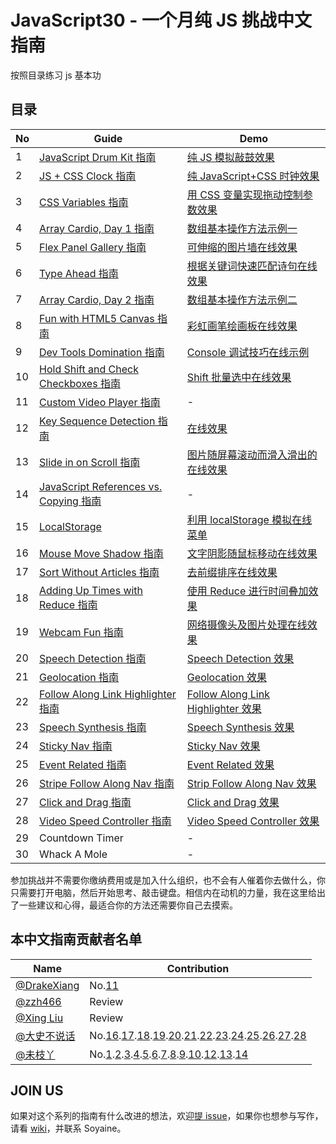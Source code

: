 # JavaScript30 - 一个月纯 JS 挑战中文指南

按照目录练习 js 基本功

## 目录

| No  | Guide                                                                                                                                                  | Demo                                                                                                                                                  |
| --- | ------------------------------------------------------------------------------------------------------------------------------------------------------ | ----------------------------------------------------------------------------------------------------------------------------------------------------- |
| 1   | [JavaScript Drum Kit 指南](https://github.com/soyaine/JavaScript30/tree/master/01%20-%20JavaScript%20Drum%20Kit)                                       | [纯 JS 模拟敲鼓效果](http://soyaine.github.io/JavaScript30/01%20-%20JavaScript%20Drum%20Kit/index-SOYAINE.html)                                       |
| 2   | [JS + CSS Clock 指南](https://github.com/soyaine/JavaScript30/tree/master/02%20-%20JS%20%2B%20CSS%20Clock)                                             | [纯 JavaScript+CSS 时钟效果](http://soyaine.github.io/JavaScript30/02%20-%20JS%20%2B%20CSS%20Clock/index-SOYAINE.html)                                |
| 3   | [CSS Variables 指南](https://github.com/soyaine/JavaScript30/tree/master/03%20-%20CSS%20Variables)                                                     | [用 CSS 变量实现拖动控制参数效果](http://soyaine.github.io/JavaScript30/03%20-%20CSS%20Variables/index-SOYAINE.html)                                  |
| 4   | [Array Cardio, Day 1 指南](https://github.com/soyaine/JavaScript30/tree/master/04%20-%20Array%20Cardio%20Day%201)                                      | [数组基本操作方法示例一](http://soyaine.github.io/JavaScript30/04%20-%20Array%20Cardio%20Day%201/index-SOYAINE.html)                                  |
| 5   | [Flex Panel Gallery 指南](https://github.com/soyaine/JavaScript30/blob/master/05%20-%20Flex%20Panel%20Gallery/README.md)                               | [可伸缩的图片墙在线效果](https://soyaine.github.io/JavaScript30/05%20-%20Flex%20Panel%20Gallery/index-SOYAINE2.html)                                  |
| 6   | [Type Ahead 指南](https://github.com/soyaine/JavaScript30/blob/master/06%20-%20Type%20Ahead/README.md)                                                 | [根据关键词快速匹配诗句在线效果](https://soyaine.github.io/JavaScript30/06%20-%20Type%20Ahead/index-SOYAINE.html)                                     |
| 7   | [Array Cardio, Day 2 指南](https://github.com/soyaine/JavaScript30/tree/master/07%20-%20Array%20Cardio%20Day%202)                                      | [数组基本操作方法示例二](http://soyaine.github.io/JavaScript30/07%20-%20Array%20Cardio%20Day%202/index-SOYAINE.html)                                  |
| 8   | [Fun with HTML5 Canvas 指南](https://github.com/soyaine/JavaScript30/tree/master/08%20-%20Fun%20with%20HTML5%20Canvas)                                 | [彩虹画笔绘画板在线效果](https://soyaine.github.io/JavaScript30/08%20-%20Fun%20with%20HTML5%20Canvas/index-SOYAINE.html)                              |
| 9   | [Dev Tools Domination 指南](https://github.com/soyaine/JavaScript30/blob/master/09%20-%20Dev%20Tools%20Domination/README.md)                           | [Console 调试技巧在线示例](https://soyaine.github.io/JavaScript30/09%20-%20Dev%20Tools%20Domination/index-SOYAINE.html)                               |
| 10  | [Hold Shift and Check Checkboxes 指南](https://github.com/soyaine/JavaScript30/blob/master/10%20-%20Hold%20Shift%20and%20Check%20Checkboxes/README.md) | [Shift 批量选中在线效果](https://soyaine.github.io/JavaScript30/10%20-%20Hold%20Shift%20and%20Check%20Checkboxes/index-SOYAINE.html)                  |
| 11  | [Custom Video Player 指南](https://github.com/soyaine/JavaScript30/blob/master/11%20-%20Custom%20Video%20Player/README.md)                             | -                                                                                                                                                     |
| 12  | [Key Sequence Detection 指南](https://github.com/soyaine/JavaScript30/tree/master/12%20-%20Key%20Sequence%20Detection/README.md)                       | [在线效果](https://soyaine.github.io/JavaScript30/12%20-%20Key%20Sequence%20Detection/index-FINISHED.html)                                            |
| 13  | [Slide in on Scroll 指南](https://github.com/soyaine/JavaScript30/blob/master/13%20-%20Slide%20in%20on%20Scroll/README.md)                             | [图片随屏幕滚动而滑入滑出的在线效果](https://soyaine.github.io/JavaScript30/13%20-%20Slide%20in%20on%20Scroll/index-SOYAINE.html)                     |
| 14  | [JavaScript References vs. Copying 指南](https://github.com/soyaine/JavaScript30/tree/master/14%20-%20JavaScript%20References%20VS%20Copying)          | -                                                                                                                                                     |
| 15  | [LocalStorage](https://github.com/soyaine/JavaScript30/blob/master/15%20-%20LocalStorage/README.md)                                                    | [利用 localStorage 模拟在线菜单](https://soyaine.github.io/JavaScript30/15%20-%20LocalStorage/index-SOYAINE.html)                                     |
| 16  | [Mouse Move Shadow 指南](https://github.com/soyaine/JavaScript30/blob/master/16%20-%20Mouse%20Move%20Shadow/README.md)                                 | [文字阴影随鼠标移动在线效果](https://soyaine.github.io/JavaScript30/16%20-%20Mouse%20Move%20Shadow/index-finished-es5.html)                           |
| 17  | [Sort Without Articles 指南](https://github.com/soyaine/JavaScript30/blob/master/17%20-%20Sort%20Without%20Articles/README.md)                         | [去前缀排序在线效果](https://soyaine.github.io/JavaScript30/17%20-%20Sort%20Without%20Articles/index-finished-Dashrun-es5.html)                       |
| 18  | [Adding Up Times with Reduce 指南](https://github.com/soyaine/JavaScript30/tree/master/18%20-%20AddingUpTimesWithReduce)                               | [使用 Reduce 进行时间叠加效果](https://soyaine.github.io/JavaScript30/18%20-%20AddingUpTimesWithReduce/index-finished-Dashrun-es6.html)               |
| 19  | [Webcam Fun 指南](https://github.com/soyaine/JavaScript30/blob/master/19%20-%20Webcam%20Fun/README.md)                                                 | [网络摄像头及图片处理在线效果](https://soyaine.github.io/JavaScript30/19%20-%20Webcam%20Fun/index-finished-Dashrun.html)                              |
| 20  | [Speech Detection 指南](https://github.com/soyaine/JavaScript30/blob/master/20%20-%20Speech%20Detection/README.md)                                     | [Speech Detection 效果](https://soyaine.github.io/JavaScript30/20%20-%20Speech%20Detection/index-finished-Dashrun.html)                               |
| 21  | [Geolocation 指南](https://github.com/soyaine/JavaScript30/blob/master/21%20-%20Geolocation/README.md)                                                 | [Geolocation 效果](https://soyaine.github.io/JavaScript30/21%20-%20Geolocation/index-finished-Dashrun.html)                                           |
| 22  | [Follow Along Link Highlighter 指南](https://github.com/soyaine/JavaScript30/blob/master/22%20-%20Follow%20Along%20Link%20Highlighter/README.md)       | [Follow Along Link Highlighter 效果](https://soyaine.github.io/JavaScript30/22%20-%20Follow%20Along%20Link%20Highlighter/index-finished-Dashrun.html) |
| 23  | [Speech Synthesis 指南](https://github.com/soyaine/JavaScript30/blob/master/23%20-%20Speech%20Synthesis/README.md)                                     | [Speech Synthesis 效果](https://soyaine.github.io/JavaScript30/23%20-%20Speech%20Synthesis/index-finished-Dashrun.html)                               |
| 24  | [Sticky Nav 指南](https://github.com/soyaine/JavaScript30/blob/master/24%20-%20Sticky%20Nav/README.md)                                                 | [Sticky Nav 效果](https://soyaine.github.io/JavaScript30/24%20-%20Sticky%20Nav/index-finished-Dashrun.html)                                           |
| 25  | [Event Related 指南](https://github.com/soyaine/JavaScript30/blob/master/25%20-%20Event%20Related/README.md)                                           | [Event Related 效果](https://soyaine.github.io/JavaScript30/25%20-%20Event%20Related/index-finished-Dashrun.html)                                     |
| 26  | [Stripe Follow Along Nav 指南](https://github.com/soyaine/JavaScript30/blob/master/26%20-%20Stripe%20Follow%20Along%20Nav/README.md)                   | [Strip Follow Along Nav 效果](https://soyaine.github.io/JavaScript30/26%20-%20Stripe%20Follow%20Along%20Nav/index-finished-Dashrun.html)              |
| 27  | [Click and Drag 指南](https://github.com/soyaine/JavaScript30/blob/master/27%20-%20Click%20and%20Drag/README.md)                                       | [Click and Drag 效果](https://soyaine.github.io/JavaScript30/27%20-%20Click%20and%20Drag/index-finished-Dashrun.html)                                 |
| 28  | [Video Speed Controller 指南](https://github.com/soyaine/JavaScript30/blob/master/28%20-%20Video%20Speed%20Controller/README.md)                       | [Video Speed Controller 效果](https://soyaine.github.io/JavaScript30/28%20-%20Video%20Speed%20Controller/index-finished-Dashrun.html)                 |
| 29  | Countdown Timer                                                                                                                                        | -                                                                                                                                                     |
| 30  | Whack A Mole                                                                                                                                           | -                                                                                                                                                     |

参加挑战并不需要你缴纳费用或是加入什么组织，也不会有人催着你去做什么，你只需要打开电脑，然后开始思考、敲击键盘。相信内在动机的力量，我在这里给出了一些建议和心得，最适合你的方法还需要你自己去摸索。

## 本中文指南贡献者名单

| Name                                          | Contribution                                                                                                                                                                                                                                                                                                                                                                                                                                                                                                                                                                                                                                                                                                                                                                                                                                                                                                                                                                                                                                                                                                                                                                                                                                                                 |
| --------------------------------------------- | ---------------------------------------------------------------------------------------------------------------------------------------------------------------------------------------------------------------------------------------------------------------------------------------------------------------------------------------------------------------------------------------------------------------------------------------------------------------------------------------------------------------------------------------------------------------------------------------------------------------------------------------------------------------------------------------------------------------------------------------------------------------------------------------------------------------------------------------------------------------------------------------------------------------------------------------------------------------------------------------------------------------------------------------------------------------------------------------------------------------------------------------------------------------------------------------------------------------------------------------------------------------------------- |
| [@DrakeXiang](https://github.com/DrakeXiang)  | No.[11](https://github.com/soyaine/JavaScript30/tree/master/11%20-%20Custom%20Video%20Player)                                                                                                                                                                                                                                                                                                                                                                                                                                                                                                                                                                                                                                                                                                                                                                                                                                                                                                                                                                                                                                                                                                                                                                                |
| [@zzh466](http://github.com/zzh466)           | Review                                                                                                                                                                                                                                                                                                                                                                                                                                                                                                                                                                                                                                                                                                                                                                                                                                                                                                                                                                                                                                                                                                                                                                                                                                                                       |
| [@Xing Liu](https://github.com/S1ngS1ng)      | Review                                                                                                                                                                                                                                                                                                                                                                                                                                                                                                                                                                                                                                                                                                                                                                                                                                                                                                                                                                                                                                                                                                                                                                                                                                                                       |
| [@大史不说话](https://github.com/dashnowords) | No.[16](https://github.com/soyaine/JavaScript30/tree/master/16%20-%20Mouse%20Move%20Shadow).[17](https://github.com/soyaine/JavaScript30/tree/master/17%20-%20Sort%20Without%20Articles).[18](https://github.com/soyaine/JavaScript30/tree/master/18%20-%20AddingUpTimesWithReduce).[19](https://github.com/soyaine/JavaScript30/blob/master/19%20-%20Webcam%20Fun).[20](https://github.com/soyaine/JavaScript30/tree/master/20%20-%20Speech%20Detection).[21](https://github.com/soyaine/JavaScript30/tree/master/21%20-%20Geolocation).[22](https://github.com/soyaine/JavaScript30/tree/master/22%20-%20Follow%20Along%20Link%20Highlighter).[23](https://github.com/soyaine/JavaScript30/tree/master/23%20-%20Speech%20Synthesis).[24](https://github.com/soyaine/JavaScript30/tree/master/24%20-%20Sticky%20Nav).[25](https://github.com/soyaine/JavaScript30/tree/master/25%20-%20Event%20Related).[26](https://github.com/soyaine/JavaScript30/tree/master/26%20-%20Strip%20Follow%20Along%20Nav).[27](https://github.com/soyaine/JavaScript30/tree/master/27%20-%20Click%20and%20Drag).[28](https://github.com/soyaine/JavaScript30/tree/master/28%20-%20Video%20Speed%20Controller)                                                                                 |
| [@未枝丫](https://github.com/soyaine)         | No.[1](https://github.com/soyaine/JavaScript30/tree/master/01%20-%20JavaScript%20Drum%20Kit).[2](https://github.com/soyaine/JavaScript30/tree/master/02%20-%20JS%20%2B%20CSS%20Clock).[3](https://github.com/soyaine/JavaScript30/tree/master/03%20-%20CSS%20%Variables).[4](https://github.com/soyaine/JavaScript30/tree/master/04%20-%20Array%20Cardio%20Day%201).[5](https://github.com/soyaine/JavaScript30/blob/master/05%20-%20Flex%20Panel%20Gallery).[6](https://github.com/soyaine/JavaScript30/blob/master/06%20-%20Type%20Ahead).[7](https://github.com/soyaine/JavaScript30/tree/master/07%20-%20Array%20Cardio%20Day%202).[8](https://github.com/soyaine/JavaScript30/tree/master/08%20-%20Fun%20with%20HTML5%20Canvas).[9](https://github.com/soyaine/JavaScript30/blob/master/09%20-%20Dev%20Tools%20Domination).[10](https://github.com/soyaine/JavaScript30/blob/master/10%20-%20Hold%20Shift%20and%20Check%20Checkboxes/README.md).[12](https://github.com/soyaine/JavaScript30/tree/master/12%20-%20Key%20Sequence%20Detection/README.md).[13](https://github.com/soyaine/JavaScript30/blob/master/13%20-%20Slide%20in%20on%20Scroll/README.md).[14](https://github.com/soyaine/JavaScript30/tree/master/14%20-%20JavaScript%20References%20VS%20Copying) |

## JOIN US

如果对这个系列的指南有什么改进的想法，欢迎[提 issue](https://github.com/soyaine/JavaScript30/issues)，如果你也想参与写作，请看 [wiki](https://github.com/soyaine/JavaScript30/wiki/%E6%8C%87%E5%8D%97%E7%BB%93%E6%9E%84%E8%AF%B4%E6%98%8E)，并联系 Soyaine。
